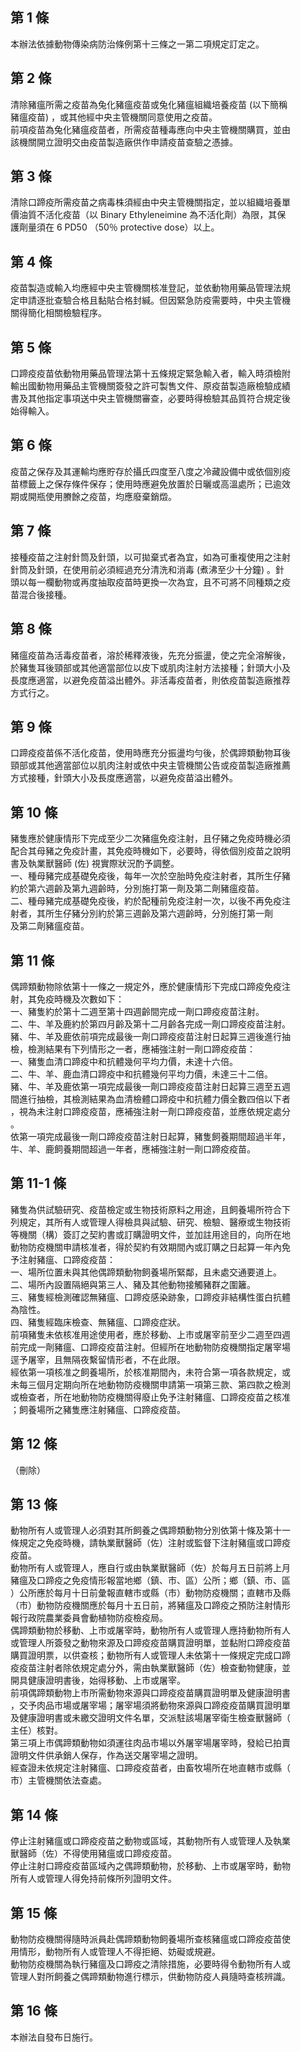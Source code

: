 第 1 條
-------
本辦法依據動物傳染病防治條例第十三條之一第二項規定訂定之。

第 2 條
-------
清除豬瘟所需之疫苗為兔化豬瘟疫苗或兔化豬瘟組織培養疫苗 (以下簡稱  
豬瘟疫苗) ，或其他經中央主管機關同意使用之疫苗。  
前項疫苗為兔化豬瘟疫苗者，所需疫苗種毒應向中央主管機關購買，並由  
該機關開立證明交由疫苗製造廠供作申請疫苗查驗之憑據。

第 3 條
-------
清除口蹄疫所需疫苗之病毒株須經由中央主管機關指定，並以組織培養單  
價油質不活化疫苗（以 Binary Ethyleneimine 為不活化劑）為限，其保  
護劑量須在 6 PD50 （50％ protective dose）以上。

第 4 條
-------
疫苗製造或輸入均應經中央主管機關核准登記，並依動物用藥品管理法規  
定申請逐批查驗合格且黏貼合格封緘。但因緊急防疫需要時，中央主管機  
關得簡化相關檢驗程序。

第 5 條
-------
口蹄疫疫苗依動物用藥品管理法第十五條規定緊急輸入者，輸入時須檢附  
輸出國動物用藥品主管機關簽發之許可製售文件、原疫苗製造廠檢驗成績  
書及其他指定事項送中央主管機關審查，必要時得檢驗其品質符合規定後  
始得輸入。

第 6 條
-------
疫苗之保存及其運輸均應貯存於攝氏四度至八度之冷藏設備中或依個別疫  
苗標籤上之保存條件保存；使用時應避免放置於日曬或高溫處所；已逾效  
期或開瓶使用賸餘之疫苗，均應廢棄銷燬。

第 7 條
-------
接種疫苗之注射針筒及針頭，以可拋棄式者為宜，如為可重複使用之注射  
針筒及針頭，在使用前必須經過充分清洗和消毒 (煮沸至少十分鐘) 。針  
頭以每一欄動物或再度抽取疫苗時更換一次為宜，且不可將不同種類之疫  
苗混合後接種。

第 8 條
-------
豬瘟疫苗為活毒疫苗者，溶於稀釋液後，先充分振盪，使之完全溶解後，  
於豬隻耳後頸部或其他適當部位以皮下或肌肉注射方法接種；針頭大小及  
長度應適當，以避免疫苗溢出體外。非活毒疫苗者，則依疫苗製造廠推荐  
方式行之。

第 9 條
-------
口蹄疫疫苗係不活化疫苗，使用時應充分振盪均勻後，於偶蹄類動物耳後  
頸部或其他適當部位以肌肉注射或依中央主管機關公告或疫苗製造廠推薦  
方式接種，針頭大小及長度應適當，以避免疫苗溢出體外。

第 10 條
--------
豬隻應於健康情形下完成至少二次豬瘟免疫注射，且仔豬之免疫時機必須  
配合其母豬之免疫計畫，其免疫時機如下，必要時，得依個別疫苗之說明  
書及執業獸醫師 (佐) 視實際狀況酌予調整。  
一、種母豬完成基礎免疫後，每年一次於空胎時免疫注射者，其所生仔豬  
    約於第六週齡及第九週齡時，分別施打第一劑及第二劑豬瘟疫苗。  
二、種母豬完成基礎免疫後，約於配種前免疫注射一次，以後不再免疫注  
    射者，其所生仔豬分別約於第三週齡及第六週齡時，分別施打第一劑  
    及第二劑豬瘟疫苗。

第 11 條
--------
偶蹄類動物除依第十一條之一規定外，應於健康情形下完成口蹄疫免疫注  
射，其免疫時機及次數如下：  
一、豬隻約於第十二週至第十四週齡間完成一劑口蹄疫疫苗注射。  
二、牛、羊及鹿約於第四月齡及第十二月齡各完成一劑口蹄疫疫苗注射。  
豬、牛、羊及鹿依前項完成最後一劑口蹄疫疫苗注射日起算三週後進行抽  
檢，檢測結果有下列情形之一者，應補強注射一劑口蹄疫疫苗：  
一、豬隻血清口蹄疫中和抗體幾何平均力價，未達十六倍。  
二、牛、羊、鹿血清口蹄疫中和抗體幾何平均力價，未達三十二倍。  
豬、牛、羊及鹿依第一項完成最後一劑口蹄疫疫苗注射日起算三週至五週  
間進行抽檢，其檢測結果為血清檢體口蹄疫中和抗體力價全數四倍以下者  
，視為未注射口蹄疫疫苗，應補強注射一劑口蹄疫疫苗，並應依規定處分  
。  
依第一項完成最後一劑口蹄疫疫苗注射日起算，豬隻飼養期間超過半年，  
牛、羊、鹿飼養期間超過一年者，應補強注射一劑口蹄疫疫苗。

第 11-1 條
----------
豬隻為供試驗研究、疫苗檢定或生物技術原料之用途，且飼養場所符合下  
列規定，其所有人或管理人得檢具與試驗、研究、檢驗、醫療或生物技術  
等機關（構）簽訂之契約書或訂購證明文件，並加註用途目的，向所在地  
動物防疫機關申請核准者，得於契約有效期間內或訂購之日起算一年內免  
予注射豬瘟、口蹄疫疫苗：  
一、場所位置未與其他偶蹄類動物飼養場所緊鄰，且未處交通要道上。  
二、場所內設置隔絕與第三人、豬及其他動物接觸豬群之圍籬。  
三、豬隻經檢測確認無豬瘟、口蹄疫感染跡象，口蹄疫非結構性蛋白抗體  
    為陰性。  
四、豬隻經臨床檢查、無豬瘟、口蹄疫症狀。  
前項豬隻未依核准用途使用者，應於移動、上市或屠宰前至少二週至四週  
前完成一劑豬瘟、口蹄疫疫苗注射。但經所在地動物防疫機關指定屠宰場  
逕予屠宰，且無隔夜繫留情形者，不在此限。  
經依第一項核准之飼養場所，於核准期間內，未符合第一項各款規定，或  
未每三個月定期向所在地動物防疫機關申請第一項第三款、第四款之檢測  
或檢查者，所在地動物防疫機關得廢止免予注射豬瘟、口蹄疫疫苗之核准  
；飼養場所之豬隻應注射豬瘟、口蹄疫疫苗。

第 12 條
--------
（刪除）

第 13 條
--------
動物所有人或管理人必須對其所飼養之偶蹄類動物分別依第十條及第十一  
條規定之免疫時機，請執業獸醫師（佐）注射或監督下注射豬瘟或口蹄疫  
疫苗。  
動物所有人或管理人，應自行或由執業獸醫師（佐）於每月五日前將上月  
豬瘟及口蹄疫之免疫情形報當地鄉（鎮、市、區）公所；鄉（鎮、市、區  
）公所應於每月十日前彙報直轄市或縣（市）動物防疫機關；直轄市及縣  
（市）動物防疫機關應於每月十五日前，將豬瘟及口蹄疫之預防注射情形  
報行政院農業委員會動植物防疫檢疫局。  
偶蹄類動物於移動、上市或屠宰時，動物所有人或管理人應持動物所有人  
或管理人所簽發之動物來源及口蹄疫疫苗購買證明單，並黏附口蹄疫疫苗  
購買證明票，以供查核；動物所有人或管理人未依第十一條規定完成口蹄  
疫疫苗注射者除依規定處分外，需由執業獸醫師（佐）檢查動物健康，並  
開具健康證明書後，始得移動、上市或屠宰。  
前項偶蹄類動物上市所需動物來源與口蹄疫疫苗購買證明單及健康證明書  
，交予肉品市場或屠宰場；屠宰場須將動物來源與口蹄疫疫苗購買證明單  
及健康證明書或未繳交證明文件名單，交派駐該場屠宰衛生檢查獸醫師（  
主任）核對。  
第三項上市偶蹄類動物如須運往肉品市場以外屠宰場屠宰時，發給已拍賣  
證明文件供承銷人保存，作為送交屠宰場之證明。  
經查證未依規定注射豬瘟、口蹄疫疫苗者，由畜牧場所在地直轄市或縣（  
市）主管機關依法查處。

第 14 條
--------
停止注射豬瘟或口蹄疫疫苗之動物或區域，其動物所有人或管理人及執業  
獸醫師（佐）不得使用豬瘟或口蹄疫疫苗。  
停止注射口蹄疫疫苗區域內之偶蹄類動物，於移動、上市或屠宰時，動物  
所有人或管理人得免持前條所列證明文件。

第 15 條
--------
動物防疫機關得隨時派員赴偶蹄類動物飼養場所查核豬瘟或口蹄疫疫苗使  
用情形，動物所有人或管理人不得拒絕、妨礙或規避。  
動物防疫機關為執行豬瘟及口蹄疫之清除措施，必要時得令動物所有人或  
管理人對所飼養之偶蹄類動物進行標示，供動物防疫人員隨時查核辨識。

第 16 條
--------
本辦法自發布日施行。

